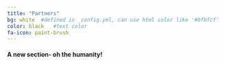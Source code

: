 ```yaml
---
title: "Partners"
bg: white  #defined in _config.yml, can use html color like '#0fbfcf'
color: black   #text color
fa-icon: paint-brush
---
```


#### A new section- oh the humanity!

